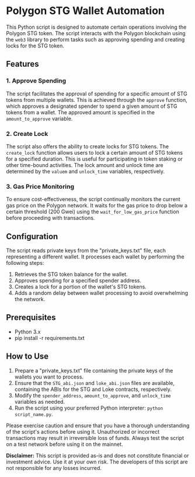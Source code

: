 # Polygon STG Wallet Automation

This Python script is designed to automate certain operations involving the Polygon STG token. The script interacts with the Polygon blockchain using the `web3` library to perform tasks such as approving spending and creating locks for the STG token.

## Features

### 1. Approve Spending

The script facilitates the approval of spending for a specific amount of STG tokens from multiple wallets. This is achieved through the `approve` function, which approves a designated spender to spend a given amount of STG tokens from a wallet. The approved amount is specified in the `amount_to_approve` variable.

### 2. Create Lock

The script also offers the ability to create locks for STG tokens. The `create_lock` function allows users to lock a certain amount of STG tokens for a specified duration. This is useful for participating in token staking or other time-bound activities. The lock amount and unlock time are determined by the `valuem` and `unlock_time` variables, respectively.

### 3. Gas Price Monitoring

To ensure cost-effectiveness, the script continually monitors the current gas price on the Polygon network. It waits for the gas price to drop below a certain threshold (200 Gwei) using the `wait_for_low_gas_price` function before proceeding with transactions.

## Configuration

The script reads private keys from the "private_keys.txt" file, each representing a different wallet. It processes each wallet by performing the following steps:

1. Retrieves the STG token balance for the wallet.
2. Approves spending for a specified spender address.
3. Creates a lock for a portion of the wallet's STG tokens.
4. Adds a random delay between wallet processing to avoid overwhelming the network.

## Prerequisites

- Python 3.x
- pip install -r requirements.txt

## How to Use

1. Prepare a "private_keys.txt" file containing the private keys of the wallets you want to process.
2. Ensure that the `STG_abi.json` and `loke_abi.json` files are available, containing the ABIs for the STG and Loke contracts, respectively.
3. Modify the `spender_address`, `amount_to_approve`, and `unlock_time` variables as needed.
4. Run the script using your preferred Python interpreter: `python script_name.py`.

Please exercise caution and ensure that you have a thorough understanding of the script's actions before using it. Unauthorized or incorrect transactions may result in irreversible loss of funds. Always test the script on a test network before using it on the mainnet.

**Disclaimer:** This script is provided as-is and does not constitute financial or investment advice. Use it at your own risk. The developers of this script are not responsible for any losses incurred.
